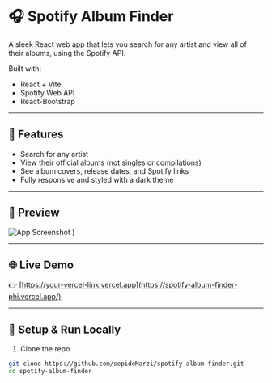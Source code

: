 # 🎧 Spotify Album Finder

A sleek React web app that lets you search for any artist and view all of their albums, using the Spotify API.

Built with:
- React + Vite
- Spotify Web API
- React-Bootstrap

---

## 🚀 Features

- Search for any artist
- View their official albums (not singles or compilations)
- See album covers, release dates, and Spotify links
- Fully responsive and styled with a dark theme

---

## 📸 Preview

![App Screenshot](https://github.com/user-attachments/assets/39e177a5-526d-429d-a501-6c0d36aef720)
)

---

## 🌐 Live Demo

👉 [https://your-vercel-link.vercel.app](https://spotify-album-finder-phi.vercel.app/)

---

## 🔧 Setup & Run Locally

1. Clone the repo  
```bash
git clone https://github.com/sepideMarzi/spotify-album-finder.git
cd spotify-album-finder
